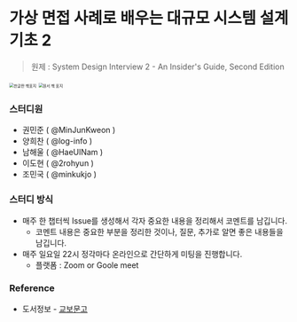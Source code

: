 # 가상 면접 사례로 배우는 대규모 시스템 설계 기초 2

> 원제 : System Design Interview 2 - An Insider's Guide, Second Edition

<img src="https://github.com/DevSprout/System-Design-Interview-2/assets/43809168/83f2df45-6b4c-480f-b042-c55e0d883b86" alt="한글판 책표지" style="zoom:50%;" /> <img src="./assets/origin-book-cover.jpg" alt="원서 책 표지" style="zoom: 50%;" />

### 스터디원

- 권민준 ( @MinJunKweon )
- 양희찬 ( @log-info )
- 남해울 ( @HaeUlNam )
- 이도현 ( @2rohyun )
- 조민국 ( @minkukjo )

### 스터디 방식

- 매주 한 챕터씩 Issue를 생성해서 각자 중요한 내용을 정리해서 코멘트를 남깁니다.
  - 코멘트 내용은 중요한 부분을 정리한 것이나, 질문, 추가로 알면 좋은 내용들을 남깁니다.
- 매주 일요일 22시 정각마다 온라인으로 간단하게 미팅을 진행합니다.
  - 플랫폼 : Zoom or Goole meet

### Reference

- 도서정보 - [교보문고](https://product.kyobobook.co.kr/detail/S000211656186)

